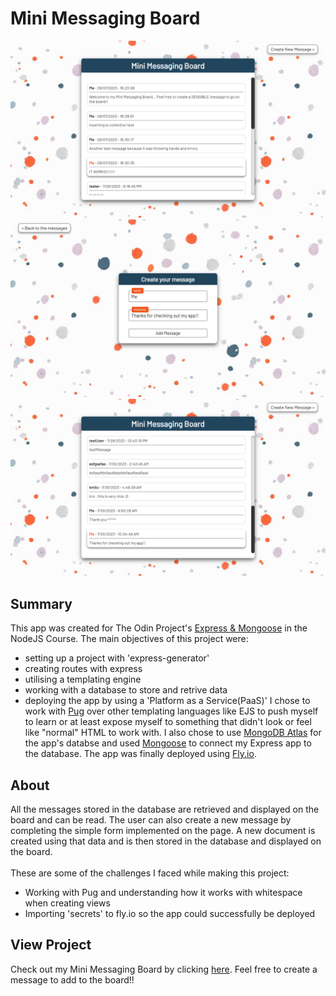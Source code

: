 # Mini Messaging Board
![preview-img1](https://github.com/brajpatel/mini-messaging-board/blob/main/public/images/preview-img1.png)
![preview-img2](https://github.com/brajpatel/mini-messaging-board/blob/main/public/images/preview-img2.png)
![preview-img3](https://github.com/brajpatel/mini-messaging-board/blob/main/public/images/preview-img3.png)
## Summary
This app was created for The Odin Project's [Express & Mongoose](https://www.theodinproject.com/paths/full-stack-javascript/courses/nodejs#express-mongoose) in the NodeJS Course. The main objectives of this project were:
- setting up a project with 'express-generator'
- creating routes with express
- utilising a templating engine
- working with a database to store and retrive data
- deploying the app by using a 'Platform as a Service(PaaS)'
I chose to work with [Pug](https://pugjs.org/api/getting-started.html) over other templating languages like EJS to push myself to learn or at least expose myself to something that didn't look or feel like "normal" HTML to work with. I also chose to use [MongoDB Atlas](https://www.mongodb.com/atlas/database) for the app's databse and used [Mongoose](https://mongoosejs.com/) to connect my Express app to the database.
The app was finally deployed using [Fly.io](https://fly.io/).
## About
All the messages stored in the database are retrieved and displayed on the board and can be read. The user can also create a new message by completing the simple form implemented on the page. A new document is created using that data and is then stored in the database and displayed on the board.
<br/><br/>
These are some of the challenges I faced while making this project:
- Working with Pug and understanding how it works with whitespace when creating views
- Importing 'secrets' to fly.io so the app could successfully be deployed
## View Project
Check out my Mini Messaging Board by clicking [here](https://snowy-violet-6688.fly.dev/). Feel free to create a message to add to the board!!
